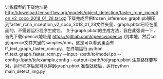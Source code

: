 训练模型的下载地址是 http://download.tensorflow.org/models/object_detection/faster_rcnn_inception_v2_coco_2018_01_28.tar.gz
下载完成后把frozen_inference_graph.pb解压到faster_rcnn_inception_v2_coco_2018_01_28文件夹里，graph.pbtxt已经在里面的，不需要运行程序生成它。
关于graph.pbtxt的生成方法，我在此强调一下，首先下载opencv(地址是 https://github.com/opencv/opencv )到本地，然后cd到opencv文件夹里的samples/dnn，这是可以看到里面有tf_text_graph_faster_rcnn.py，在终端运行 python tf_text_graph_faster_rcnn.py --input=/path/to/model.pb --config=/path/to/example.config --output=/path/to/graph.pbtxt
注意路径要写对，运行程序后就可以得到graph.pbtxt
准备就绪后，运行python main_detect_img.py
